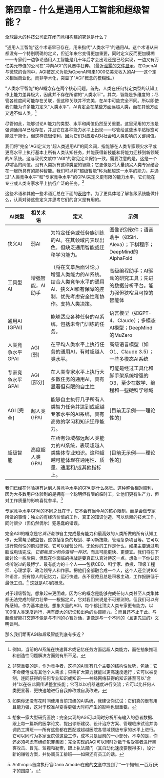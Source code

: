 # 第四章 - 什么是通用人工智能和超级智能？

全球最大的科技公司正在闭门竞相构建的究竟是什么？

"通用人工智能"这个术语早已存在，用来指代"人类水平"的通用AI。这个术语从来都没有一个特别明确的定义，但近年来它变得更加重要，同时定义反而更加模糊——专家们一边争论通用人工智能是几十年后才会出现还是已经实现，一边又有万亿美元市值的公司在"冲向AGI"的竞赛中狂奔。（最近[泄露的文件显示](https://gizmodo.com/leaked-documents-show-openai-has-a-very-clear-definition-of-agi-2000543339)，在OpenAI与微软的合同中，AGI被定义为能为OpenAI带来1000亿美元收入的AI——这个定义相当商业化，而非学术化，突显了"AGI"概念的模糊性。）

"人类水平智能"的AI概念存在两个核心问题。首先，人类在任何特定类型的认知工作上能力差异极大，因此并不存在所谓的"人类水平"。其次，智能是多维度的；尽管各维度间可能存在关联，但这种关联并不完美，在AI中可能完全不同。所以即使我们能为许多能力定义"人类水平"，AI肯定会在某些方面远超人类，而在其他方面又远不如人类。[^1]

尽管如此，能够讨论AI能力的类型、水平和阈值仍然至关重要。这里采用的方法是强调通用AI已经存在，并且它在各种能力水平上出现——尽管给这些水平贴标签可能过于简化，但这样做很便利，因为它们对应着AI对社会和人类影响的关键阈值。

我们将"完全"AGI定义为"超人类通用AI"的同义词，指能够在人类专家顶尖水平或更高水平上执行基本上所有人类认知任务，并能获得新技能和将能力迁移到新领域的AI系统。这与现代文献中"AGI"的常见定义保持一致。需要注意的是，这是一个*非常*高的阈值。没有人类拥有这种类型的智能；它更像是将大量顶尖人类专家结合在一起所具有的那种智能。我们可以将"超级智能"称为超越这一水平的能力，并通过"人类竞争水平"和"专家竞争水平"的GPAI来定义更有限的能力水平，它们能在专业或人类专家水平上执行广泛的任务。[^2]

这些术语和其他一些术语汇总在下面的[表格](https://keepthefuturehuman.ai/essay/docs/#tab:terms)中。为了更具体地了解各级系统能做什么，认真对待这些定义并思考它们的含义是有用的。

| AI类型                   | 相关术语                        | 定义                                                                                                                                                              | 示例                                                                                                               |
| ------------------------- | ------------------------------------ | ------------------------------------------------------------------------------------------------------------------------------------------------------------ | ------------------------------------------------------------------------------------------------------------------------------------------ |
| 狭义AI                 | 弱AI                              | 为特定任务或任务族训练的AI。在其领域内表现出色，但缺乏通用智能或迁移学习能力。                                         | 图像识别软件；语音助手（如Siri、Alexa）；下棋程序；DeepMind的AlphaFold                             |
| 工具型AI                   | 增强智能，AI助手 | （将在文章后面讨论。）增强人类能力的AI系统。结合人类竞争水平的通用AI、狭义AI和有保障的控制，优先考虑安全性和协作。支持人类决策。 | 高级编程助手；AI驱动的研究工具；先进的数据分析平台。能力强但狭窄且可控的智能体 |
| 通用AI (GPAI) |                                      | 能够适应各种任务的AI系统，包括未专门训练的任务。                                                                                                                                          | 语言模型（如GPT-4、Claude）；多模态AI模型；DeepMind的MuZero                                                             |
| 人类竞争水平GPAI    | AGI \[弱\]                         | 在平均人类水平上执行任务的通用AI，有时超越人类水平。                                                                                                                                          | 高级语言模型（如O1、Claude 3.5）；一些多模态AI系统                                                                |
| 专家竞争水平GPAI   | AGI \[部分\]                      | 在人类专家水平上执行大多数任务的通用AI，具有显著但有限的自主性                                                                                                                        | 可能是经过工具化和脚手架系统增强的O3，至少在数学、编程和一些硬科学领域                                         |
| AGI \[完全\]              | 超人类GPAI                     | 能够自主执行几乎所有人类智力任务并达到或超越专家水平的AI系统，具有高效的学习和知识迁移能力。                                                                 | \[目前无示例——理论性的\]                                                                                                      |
| 超级智能        | 高度超人类GPAI              | 在所有领域都远超人类能力的AI系统，表现超越人类集体专业知识。这种超越可能体现在通用性、质量、速度和/或其他指标上。                                | \[目前无示例——理论性的\]                                                                                                      |

我们已经在体验拥有达到人类竞争水平的GPAI是什么感觉。这种整合相对顺利，因为大多数用户体验到的是拥有一个聪明但有限的临时工，让他们更有生产力，但对工作质量的影响喜忧参半。[^3]

专家竞争水平GPAI的不同之处在于，它不会有当今AI的核心限制，而是会做专家所做的事情：独立的有经济价值的工作、真正的知识创造、可以信赖的技术工作，同时很少（但仍然偶尔）犯愚蠢的错误。

完全AGI的概念是它*真正能够*自主完成最有能力和最高效的人类所做的所有认知工作，无需帮助或监督。这包括复杂的规划、学习新技能、管理复杂项目等。它可以进行原创性的前沿研究。它可以经营公司。无论你的工作是什么，如果主要通过电脑或电话完成，*它都能至少和你做得一样好*。而且可能更快、更便宜。我们将在下面讨论一些后果，但现在你面临的挑战是要真正认真对待这一点。想象一下你认识或听说过的最博学、最有能力的十个人——包括CEO、科学家、教授、顶级工程师、心理学家、政治领导人和作家。把他们全部融合成一个人，这个人还会说100种语言，拥有惊人的记忆力，运行快速，永不疲倦且总是积极主动，工作报酬低于最低工资。[^4] 这就是AGI的概念。

对于超级智能，想象起来更困难，因为它的概念是能够完成任何人类甚至人类集体都无法完成的智力壮举——根据定义，它对我们来说是不可预测的。但我们可以有所感知。作为基本底线，想象大量的AGI，每个都比顶尖人类专家更有能力，以100倍人类速度运行，拥有庞大的记忆和出色的协调能力。[^5] 而且还不止于此。与超级智能打交道不像是与不同的心智对话，更像是与一个不同的（且更先进的）文明谈判。

那么我们距离AGI和超级智能到底有多近？


[^1]: 例如，当前的AI系统在快速算术或记忆任务方面远超人类能力，而在抽象推理和创造性问题解决方面则有所不足。

[^2]: 非常重要的是，作为竞争者，这样的AI具有几个主要的结构性优势，包括：它不会疲倦或有其他个人需求；只需扩大算力就能以更高速度运行；它可以被复制，连同获得的任何专业知识或知识——神经网络获得的知识甚至可以"合并"以在彼此间传递整套技能；它可以以机器速度进行交流；它可以比任何人类更显著、更快速地进行自我修改或自我改进。

[^3]: 如果你还没有花时间使用当前顶级的AI系统，我建议你试试：它们真的很有用且能力强，这对于校准AI变得更强大时将产生的影响也很重要。

[^4]: 想象一家大型研究医院：完全实现的AGI可以同时分析所有输入的患者数据、跟上每一篇新的医学论文、提出诊断建议、设计治疗方案、管理临床试验并协调员工排班——所有这些都在匹配或超越医院各领域顶级专家的水平上进行。它可以同时为多家医院做这些工作，成本只是目前的一小部分。不幸的是，你还必须考虑有组织犯罪集团：完全实现的AGI可以同时对数千名受害者进行黑客攻击、冒充、监视和勒索，跟上执法部门（其自动化速度要慢得多），设计新的赚钱方案，并协调员工排班——如果还有员工的话。

[^5]: Anthropic首席执行官Dario Amodei在他的[文章](https://darioamodei.com/machines-of-loving-grace)中提到了"一个拥有\[一百万\]天才的国度"。